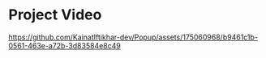 # Project Video



https://github.com/KainatIftikhar-dev/Popup/assets/175060968/b9461c1b-0561-463e-a72b-3d83584e8c49

